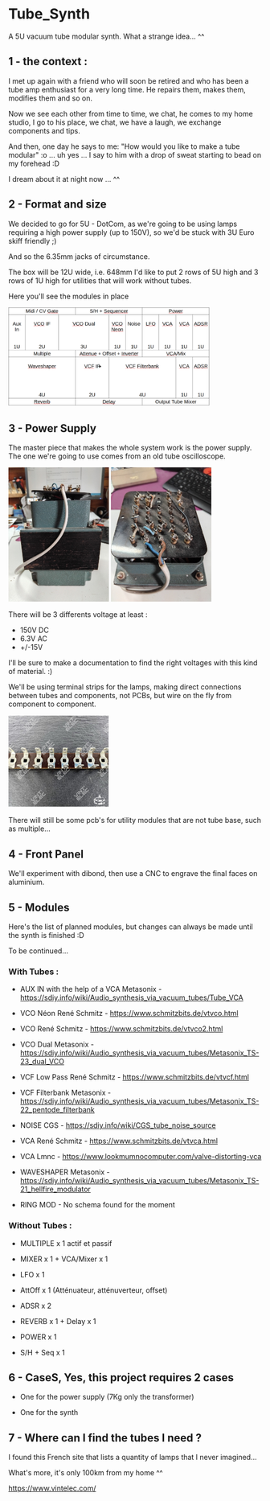 # Tube_Synth

A 5U vacuum tube modular synth.
What a strange idea... ^^

## 1 - the context : 

I met up again with a friend who will soon be retired and who has been a tube amp enthusiast for a very long time.
He repairs them, makes them, modifies them and so on.


Now we see each other from time to time, we chat, he comes to my home studio, I go to his place, we chat, we have a laugh, we exchange components and tips.


And then, one day he says to me: "How would you like to make a tube modular" :o
... uh yes ... I say to him with a drop of sweat starting to bead on my forehead :D


I dream about it at night now ... ^^


## 2 - Format and size

We decided to go for 5U - DotCom, as we're going to be using lamps requiring a high power supply (up to 150V), so we'd be stuck with 3U Euro skiff friendly ;)


And so the 6.35mm jacks of circumstance.


The box will be 12U wide, i.e. 648mm
I'd like to put 2 rows of 5U high and 3 rows of 1U high for utilities that will work without tubes.

Here you'll see the modules in place

<img src='Pictures/Tableau.png' width='400px'/>



## 3 - Power Supply 

The master piece that makes the whole system work is the power supply. The one we're going to use comes from an old tube oscilloscope.

<img src='Pictures/Alim1.jpg' width='200px'/>

<img src='Pictures/Alim2.jpg' width='200px'/>

There will be 3 differents voltage at least :
* 150V DC
* 6.3V AC
* +/-15V

I'll be sure to make a documentation to find the right voltages with this kind of material. :)


We'll be using terminal strips for the lamps, making direct connections between tubes and components, not PCBs, but wire on the fly from component to component.

<img src='Pictures/Barrette de connexion.png' width='200px'/>


There will still be some pcb's for utility modules that are not tube base, such as multiple...


## 4 - Front Panel

We'll experiment with dibond, then use a CNC to engrave the final faces on aluminium.


## 5 - Modules

Here's the list of planned modules, but changes can always be made until the synth is finished :D

To be continued...

### With Tubes :

* AUX IN with the help of a VCA Metasonix - https://sdiy.info/wiki/Audio_synthesis_via_vacuum_tubes/Tube_VCA

* VCO Néon René Schmitz - https://www.schmitzbits.de/vtvco.html

* VCO René Schmitz - https://www.schmitzbits.de/vtvco2.html

* VCO Dual Metasonix - https://sdiy.info/wiki/Audio_synthesis_via_vacuum_tubes/Metasonix_TS-23_dual_VCO

* VCF Low Pass René Schmitz - https://www.schmitzbits.de/vtvcf.html

* VCF Filterbank Metasonix - https://sdiy.info/wiki/Audio_synthesis_via_vacuum_tubes/Metasonix_TS-22_pentode_filterbank

* NOISE CGS - https://sdiy.info/wiki/CGS_tube_noise_source

* VCA René Schmitz - https://www.schmitzbits.de/vtvca.html

* VCA Lmnc - https://www.lookmumnocomputer.com/valve-distorting-vca

* WAVESHAPER Metasonix - https://sdiy.info/wiki/Audio_synthesis_via_vacuum_tubes/Metasonix_TS-21_hellfire_modulator

* RING MOD - No schema found for the moment

### Without Tubes :

* MULTIPLE x 1 actif et passif

* MIXER x 1 + VCA/Mixer x 1

* LFO x 1

* AttOff x 1 (Atténuateur, atténuverteur, offset)

* ADSR x 2

* REVERB x 1 + Delay x 1

* POWER x 1

* S/H + Seq x 1


## 6 - CaseS, Yes, this project requires 2 cases

* One for the power supply (7Kg only the transformer)

* One for the synth

## 7 - Where can I find the tubes I need ?

I found this French site that lists a quantity of lamps that I never imagined...

What's more, it's only 100km from my home ^^

https://www.vintelec.com/
